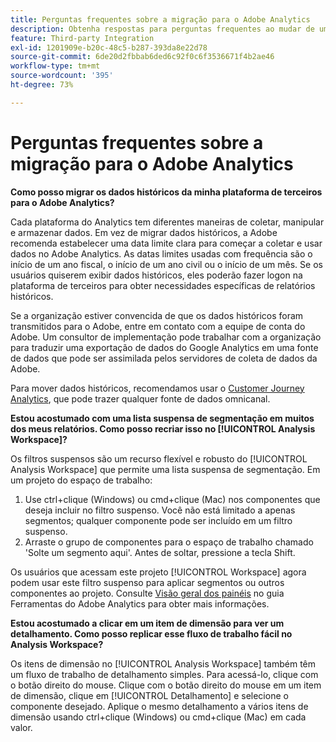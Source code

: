 ```yaml
---
title: Perguntas frequentes sobre a migração para o Adobe Analytics
description: Obtenha respostas para perguntas frequentes ao mudar de uma plataforma de terceiros para a Adobe.
feature: Third-party Integration
exl-id: 1201909e-b20c-48c5-b287-393da8e22d78
source-git-commit: 6de20d2fbbab6ded6c92f0c6f3536671f4b2ae46
workflow-type: tm+mt
source-wordcount: '395'
ht-degree: 73%

---
```


# Perguntas frequentes sobre a migração para o Adobe Analytics

**Como posso migrar os dados históricos da minha plataforma de terceiros para o Adobe Analytics?**

Cada plataforma do Analytics tem diferentes maneiras de coletar, manipular e armazenar dados. Em vez de migrar dados históricos, a Adobe recomenda estabelecer uma data limite clara para começar a coletar e usar dados no Adobe Analytics. As datas limites usadas com frequência são o início de um ano fiscal, o início de um ano civil ou o início de um mês. Se os usuários quiserem exibir dados históricos, eles poderão fazer logon na plataforma de terceiros para obter necessidades específicas de relatórios históricos.

Se a organização estiver convencida de que os dados históricos foram transmitidos para o Adobe, entre em contato com a equipe de conta do Adobe. Um consultor de implementação pode trabalhar com a organização para traduzir uma exportação de dados do Google Analytics em uma fonte de dados que pode ser assimilada pelos servidores de coleta de dados da Adobe.

Para mover dados históricos, recomendamos usar o [Customer Journey Analytics](https://experienceleague.adobe.com/docs/analytics-platform/using/cja-overview/cja-overview.html?lang=pt-BR), que pode trazer qualquer fonte de dados omnicanal.

**Estou acostumado com uma lista suspensa de segmentação em muitos dos meus relatórios. Como posso recriar isso no [!UICONTROL Analysis Workspace]?**

Os filtros suspensos são um recurso flexível e robusto do [!UICONTROL Analysis Workspace] que permite uma lista suspensa de segmentação. Em um projeto do espaço de trabalho:

1. Use ctrl+clique (Windows) ou cmd+clique (Mac) nos componentes que deseja incluir no filtro suspenso. Você não está limitado a apenas segmentos; qualquer componente pode ser incluído em um filtro suspenso.
2. Arraste o grupo de componentes para o espaço de trabalho chamado &#39;Solte um segmento aqui&#39;. Antes de soltar, pressione a tecla Shift.

Os usuários que acessam este projeto [!UICONTROL Workspace] agora podem usar este filtro suspenso para aplicar segmentos ou outros componentes ao projeto. Consulte [Visão geral dos painéis](/help/analyze/analysis-workspace/c-panels/panels.md) no guia Ferramentas do Adobe Analytics para obter mais informações.

**Estou acostumado a clicar em um item de dimensão para ver um detalhamento. Como posso replicar esse fluxo de trabalho fácil no Analysis Workspace?**

Os itens de dimensão no [!UICONTROL Analysis Workspace] também têm um fluxo de trabalho de detalhamento simples. Para acessá-lo, clique com o botão direito do mouse. Clique com o botão direito do mouse em um item de dimensão, clique em [!UICONTROL Detalhamento] e selecione o componente desejado. Aplique o mesmo detalhamento a vários itens de dimensão usando ctrl+clique (Windows) ou cmd+clique (Mac) em cada valor.
